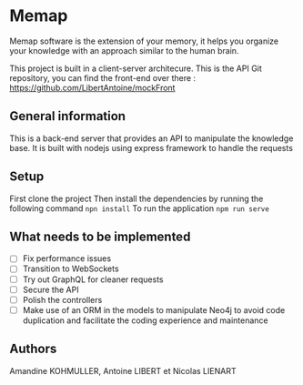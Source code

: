 # Memap
Memap software is the extension of your memory, it helps you organize your knowledge with an approach similar to the human brain.

This project is built in a client-server architecure.
This is the API Git repository, you can find the front-end over there : https://github.com/LibertAntoine/mockFront

## General information
This is a back-end server that provides an API to manipulate the knowledge base.
It is built with nodejs using express framework to handle the requests
## Setup
First clone the project
Then install the dependencies by running the following command
```npn install```
To run the application 
```npm run serve```
## What needs to be implemented
- [ ] Fix performance issues
- [ ] Transition to WebSockets
- [ ] Try out GraphQL for cleaner requests
- [ ] Secure the API
- [ ] Polish the controllers
- [ ] Make use of an ORM in the models to manipulate Neo4j to avoid code duplication and facilitate the coding experience and maintenance 

## Authors
Amandine KOHMULLER, Antoine LIBERT et Nicolas LIENART
